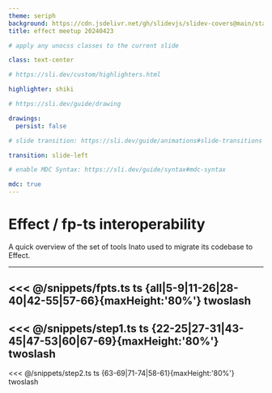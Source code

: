 ```yaml
---
theme: seriph
background: https://cdn.jsdelivr.net/gh/slidevjs/slidev-covers@main/static/aQcE3gDSSTY.webp
title: effect meetup 20240423

# apply any unocss classes to the current slide

class: text-center

# https://sli.dev/custom/highlighters.html

highlighter: shiki

# https://sli.dev/guide/drawing

drawings:
  persist: false

# slide transition: https://sli.dev/guide/animations#slide-transitions

transition: slide-left

# enable MDC Syntax: https://sli.dev/guide/syntax#mdc-syntax

mdc: true
---
```


# Effect / fp-ts interoperability

A quick overview of the set of tools Inato used to migrate its codebase to Effect.

<!--
The last comment block of each slide will be treated as slide notes. It will be visible and editable in Presenter Mode along with the slide. [Read more in the docs](https://sli.dev/guide/syntax.html#notes)
-->
---

<<< @/snippets/fpts.ts ts {all|5-9|11-26|28-40|42-55|57-66}{maxHeight:'80%'} twoslash
---

<<< @/snippets/step1.ts ts {22-25|27-31|43-45|47-53|60|67-69}{maxHeight:'80%'} twoslash
---

<<< @/snippets/step2.ts ts {63-69|71-74|58-61}{maxHeight:'80%'} twoslash

